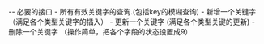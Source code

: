 -- 必要的接口
	- 所有有效关键字的查询.(包括key的模糊查询)
	- 新增一个关键字（满足各个类型关键字的插入）
	- 更新一个关键字 (满足各个类型关键的更新)
	- 删除一个关键字 （操作简单，把各个字段的状态设置成9）